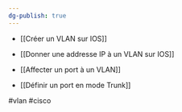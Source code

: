 ```yaml
---
dg-publish: true
---
```


- [[Créer un VLAN sur IOS]]

- [[Donner une addresse IP à un VLAN sur IOS]]

- [[Affecter un port à un VLAN]]

- [[Définir un port en mode Trunk]]

#vlan #cisco 